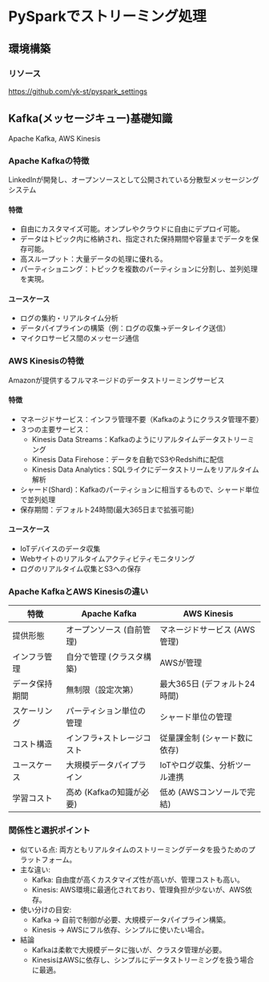 # PySparkでストリーミング処理

## 環境構築

### リソース
https://github.com/yk-st/pyspark_settings

## Kafka(メッセージキュー)基礎知識

Apache Kafka, AWS Kinesis

### Apache Kafkaの特徴
LinkedInが開発し、オープンソースとして公開されている分散型メッセージングシステム

#### 特徴
- 自由にカスタマイズ可能。オンプレやクラウドに自由にデプロイ可能。
- データはトピック内に格納され、指定された保持期間や容量までデータを保存可能。
- 高スループット：大量データの処理に優れる。
- パーティショニング：トピックを複数のパーティションに分割し、並列処理を実現。

#### ユースケース
- ログの集約・リアルタイム分析
- データパイプラインの構築（例：ログの収集→データレイク送信）
- マイクロサービス間のメッセージ通信

### AWS Kinesisの特徴
Amazonが提供するフルマネージドのデータストリーミングサービス

#### 特徴
- マネージドサービス：インフラ管理不要（Kafkaのようにクラスタ管理不要）
- ３つの主要サービス：
  - Kinesis Data Streams：Kafkaのようにリアルタイムデータストリーミング
  - Kinesis Data Firehose：データを自動でS3やRedshiftに配信
  - Kinesis Data Analytics：SQLライクにデータストリームをリアルタイム解析
- シャード(Shard)：Kafkaのパーティションに相当するもので、シャード単位で並列処理
- 保存期間：デフォルト24時間(最大365日まで拡張可能)

#### ユースケース
- IoTデバイスのデータ収集
- Webサイトのリアルタイムアクティビティモニタリング
- ログのリアルタイム収集とS3への保存

### Apache KafkaとAWS Kinesisの違い

|特徴 | Apache Kafka | AWS Kinesis |
| --- | --- | --- |
|提供形態 | オープンソース (自前管理) | マネージドサービス (AWS管理) |
|インフラ管理 | 自分で管理 (クラスタ構築) | AWSが管理 |
|データ保持期間 | 無制限（設定次第） | 最大365日 (デフォルト24時間) |
|スケーリング | パーティション単位の管理 | シャード単位の管理 |
|コスト構造 | インフラ+ストレージコスト | 従量課金制 (シャード数に依存) |
|ユースケース | 大規模データパイプライン | IoTやログ収集、分析ツール連携 |
|学習コスト | 高め (Kafkaの知識が必要) | 低め (AWSコンソールで完結) |

### 関係性と選択ポイント

- 似ている点: 両方ともリアルタイムのストリーミングデータを扱うためのプラットフォーム。
- 主な違い:
  - Kafka: 自由度が高くカスタマイズ性が高いが、管理コストも高い。
  - Kinesis: AWS環境に最適化されており、管理負担が少ないが、AWS依存。
- 使い分けの目安:
  - Kafka → 自前で制御が必要、大規模データパイプライン構築。
  - Kinesis → AWSにフル依存、シンプルに使いたい場合。
- 結論
  - Kafkaは柔軟で大規模データに強いが、クラスタ管理が必要。
  - KinesisはAWSに依存し、シンプルにデータストリーミングを扱う場合に最適。

